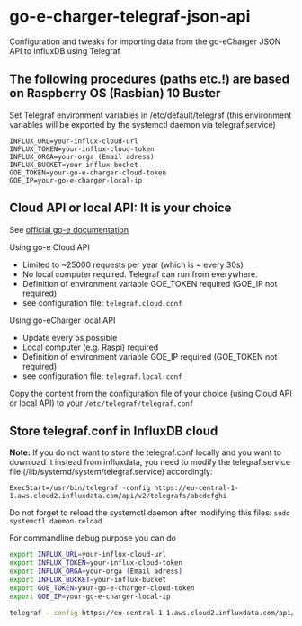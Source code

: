 # go-e-charger-telegraf-json-api
Configuration and tweaks for importing data from the go-eCharger JSON API to InfluxDB using Telegraf 

## The following procedures (paths etc.!) are based on Raspberry OS (Rasbian) 10 Buster

Set Telegraf environment variables in /etc/default/telegraf
(this environment variables will be exported by the systemctl daemon via telegraf.service)

```
INFLUX_URL=your-influx-cloud-url
INFLUX_TOKEN=your-influx-cloud-token
INFLUX_ORGA=your-orga (Email adress)
INFLUX_BUCKET=your-influx-bucket
GOE_TOKEN=your-go-e-charger-cloud-token
GOE_IP=your-go-e-charger-local-ip
```

## Cloud API or local API: It is your choice

See [official go-e documentation](https://github.com/goecharger/go-eCharger-API-v1/blob/master/go-eCharger%20API%20v1%20EN.md)

Using go-e Cloud API
- Limited to ~25000 requests per year (which is ~ every 30s)
- No local computer required. Telegraf can run from everywhere.
- Definition of environment variable GOE_TOKEN required (GOE_IP not required)
- see configuration file: `telegraf.cloud.conf`

Using go-eCharger local API
- Update every 5s possible
- Local computer (e.g. Raspi) required
- Definition of environment variable GOE_IP required (GOE_TOKEN not required)
- see configuration file: `telegraf.local.conf`

Copy the content from the configuration file of your choice (using Cloud API or local API) to your `/etc/telegraf/telegraf.conf`


## Store telegraf.conf in InfluxDB cloud

**Note:** If you do not want to store the telegraf.conf locally and you want to download it instead from influxdata, you need to modify the telegraf.service file (/lib/systemd/system/telegraf.service) accordingly:

```
ExecStart=/usr/bin/telegraf -config https://eu-central-1-1.aws.cloud2.influxdata.com/api/v2/telegrafs/abcdefghi
```

Do not forget to reload the systemctl daemon after modifying this files: `sudo systemctl daemon-reload`



For commandline debug purpose you can do
```bash
export INFLUX_URL=your-influx-cloud-url
export INFLUX_TOKEN=your-influx-cloud-token
export INFLUX_ORGA=your-orga (Email adress)
export INFLUX_BUCKET=your-influx-bucket
export GOE_TOKEN=your-go-e-charger-cloud-token
export GOE_IP=your-go-e-charger-local-ip

telegraf --config https://eu-central-1-1.aws.cloud2.influxdata.com/api/v2/telegrafs/abcdefghi --test
```
